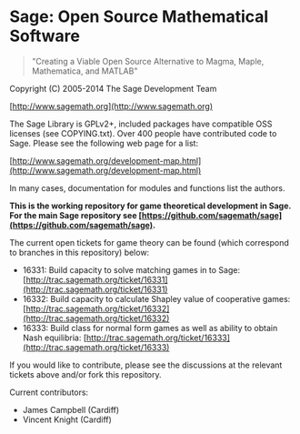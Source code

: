 # Sage: Open Source Mathematical Software

> "Creating a Viable Open Source Alternative to
>     Magma, Maple, Mathematica, and MATLAB"

Copyright (C) 2005-2014 The Sage Development Team

[http://www.sagemath.org](http://www.sagemath.org)

The Sage Library is GPLv2+, included packages have compatible OSS
licenses (see COPYING.txt). Over 400 people have contributed code to
Sage. Please see the following web page for a list:

[http://www.sagemath.org/development-map.html](http://www.sagemath.org/development-map.html)

In many cases, documentation for modules and functions list the
authors.

**This is the working repository for game theoretical development in Sage. For the main Sage repository see [https://github.com/sagemath/sage](https://github.com/sagemath/sage).**

The current open tickets for game theory can be found (which correspond to branches in this repository) below:

- 16331: Build capacity to solve matching games in to Sage: [http://trac.sagemath.org/ticket/16331](http://trac.sagemath.org/ticket/16331)
- 16332: Build capacity to calculate Shapley value of cooperative games: [http://trac.sagemath.org/ticket/16332](http://trac.sagemath.org/ticket/16332)
- 16333: Build class for normal form games as well as ability to obtain Nash equilibria: [http://trac.sagemath.org/ticket/16333](http://trac.sagemath.org/ticket/16333)

If you would like to contribute, please see the discussions at the relevant tickets above and/or fork this repository.

Current contributors:

- James Campbell (Cardiff)
- Vincent Knight (Cardiff)
